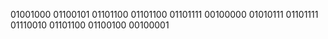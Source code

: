 01001000 01100101 01101100 01101100 01101111 00100000 01010111 01101111 01110010 01101100 01100100 00100001
